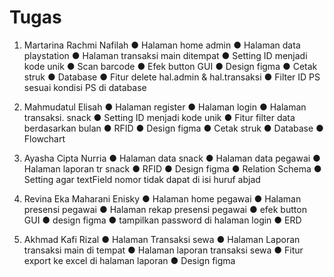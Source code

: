 # Tugas
1. Martarina Rachmi Nafilah
● Halaman home admin
● Halaman data playstation
● Halaman transaksi main ditempat
● Setting ID menjadi kode unik
● Scan barcode
● Efek button GUI
● Design figma
● Cetak struk
● Database
● Fitur delete hal.admin & hal.transaksi
● Filter ID PS sesuai kondisi PS di database

2. Mahmudatul Elisah
● Halaman register
● Halaman login
● Halaman transaksi. snack
● Setting ID menjadi kode unik
● Fitur filter data berdasarkan bulan
● RFID
● Design figma
● Cetak struk
● Database
● Flowchart

3. Ayasha Cipta Nurria
● Halaman data snack
● Halaman data pegawai
● Halaman laporan tr snack
● RFID
● Design figma
● Relation Schema
● Setting agar textField nomor tidak dapat di isi huruf abjad

4. Revina Eka Maharani Enisky
● Halaman home pegawai
● Halaman presensi pegawai
● Halaman rekap presensi pegawai
● efek button GUI
● design figma
● tampilkan password di halaman login
● ERD

5. Akhmad Kafi Rizal
● Halaman Transaksi sewa
● Halaman Laporan transaksi main di tempat
● Halaman laporan transaksi sewa
● Fitur export ke excel di halaman laporan
● Design figma
